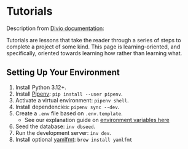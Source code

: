 # Tutorials

Description from
[Divio documentation](https://docs.divio.com/documentation-system/tutorials/):

Tutorials are lessons that take the reader through a series of steps
to complete a project of some kind.
This page is learning-oriented, and specifically, oriented towards learning
how rather than learning what.

## Setting Up Your Environment

1. Install Python 3.12+.
2. Install [Pipenv](https://pipenv.pypa.io/en/latest/index.html):
   `pip install --user pipenv`.
3. Activate a virtual environment: `pipenv shell`.
4. Install dependencies: `pipenv sync --dev`.
5. Create a `.env` file based on `.env.template`.
   - See our explanation guide on [environment variables here](./how-to.md#environment-variables)
6. Seed the database: `inv dbseed`.
7. Run the development server: `inv dev`.
8. Install optional [yamlfmt](https://github.com/google/yamlfmt): `brew install yamlfmt`
